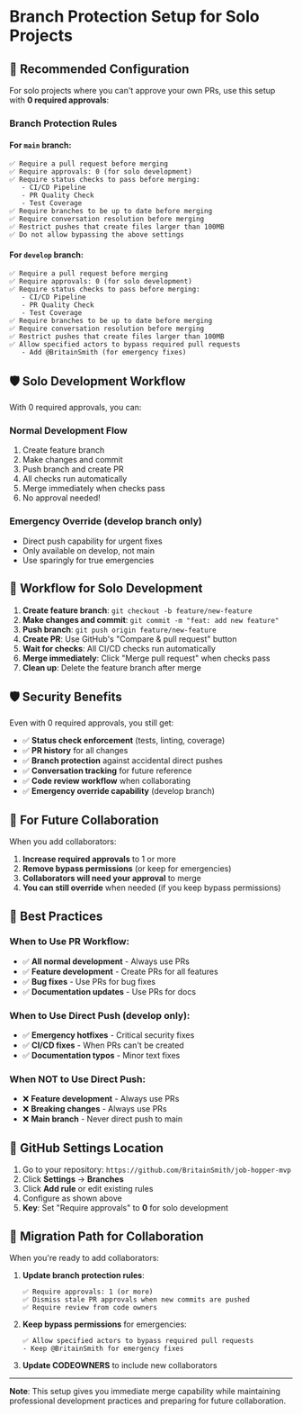 # Branch Protection Setup for Solo Projects

## 🎯 **Recommended Configuration**

For solo projects where you can't approve your own PRs, use this setup with **0 required approvals**:

### **Branch Protection Rules**

#### **For `main` branch:**
```
✅ Require a pull request before merging
✅ Require approvals: 0 (for solo development)
✅ Require status checks to pass before merging:
   - CI/CD Pipeline
   - PR Quality Check
   - Test Coverage
✅ Require branches to be up to date before merging
✅ Require conversation resolution before merging
✅ Restrict pushes that create files larger than 100MB
✅ Do not allow bypassing the above settings
```

#### **For `develop` branch:**
```
✅ Require a pull request before merging
✅ Require approvals: 0 (for solo development)
✅ Require status checks to pass before merging:
   - CI/CD Pipeline
   - PR Quality Check
   - Test Coverage
✅ Require branches to be up to date before merging
✅ Require conversation resolution before merging
✅ Restrict pushes that create files larger than 100MB
✅ Allow specified actors to bypass required pull requests
   - Add @BritainSmith (for emergency fixes)
```

## 🛡️ **Solo Development Workflow**

With 0 required approvals, you can:

### **Normal Development Flow**
1. Create feature branch
2. Make changes and commit
3. Push branch and create PR
4. All checks run automatically
5. Merge immediately when checks pass
6. No approval needed!

### **Emergency Override (develop branch only)**
- Direct push capability for urgent fixes
- Only available on develop, not main
- Use sparingly for true emergencies

## 🔄 **Workflow for Solo Development**

1. **Create feature branch**: `git checkout -b feature/new-feature`
2. **Make changes and commit**: `git commit -m "feat: add new feature"`
3. **Push branch**: `git push origin feature/new-feature`
4. **Create PR**: Use GitHub's "Compare & pull request" button
5. **Wait for checks**: All CI/CD checks run automatically
6. **Merge immediately**: Click "Merge pull request" when checks pass
7. **Clean up**: Delete the feature branch after merge

## 🛡️ **Security Benefits**

Even with 0 required approvals, you still get:
- ✅ **Status check enforcement** (tests, linting, coverage)
- ✅ **PR history** for all changes
- ✅ **Branch protection** against accidental direct pushes
- ✅ **Conversation tracking** for future reference
- ✅ **Code review workflow** when collaborating
- ✅ **Emergency override capability** (develop branch)

## 🔧 **For Future Collaboration**

When you add collaborators:
1. **Increase required approvals** to 1 or more
2. **Remove bypass permissions** (or keep for emergencies)
3. **Collaborators will need your approval** to merge
4. **You can still override** when needed (if you keep bypass permissions)

## 📝 **Best Practices**

### **When to Use PR Workflow:**
- ✅ **All normal development** - Always use PRs
- ✅ **Feature development** - Create PRs for all features
- ✅ **Bug fixes** - Use PRs for bug fixes
- ✅ **Documentation updates** - Use PRs for docs

### **When to Use Direct Push (develop only):**
- ✅ **Emergency hotfixes** - Critical security fixes
- ✅ **CI/CD fixes** - When PRs can't be created
- ✅ **Documentation typos** - Minor text fixes

### **When NOT to Use Direct Push:**
- ❌ **Feature development** - Always use PRs
- ❌ **Breaking changes** - Always use PRs
- ❌ **Main branch** - Never direct push to main

## 🎯 **GitHub Settings Location**

1. Go to your repository: `https://github.com/BritainSmith/job-hopper-mvp`
2. Click **Settings** → **Branches**
3. Click **Add rule** or edit existing rules
4. Configure as shown above
5. **Key**: Set "Require approvals" to **0** for solo development

## 🔄 **Migration Path for Collaboration**

When you're ready to add collaborators:

1. **Update branch protection rules**:
   ```
   ✅ Require approvals: 1 (or more)
   ✅ Dismiss stale PR approvals when new commits are pushed
   ✅ Require review from code owners
   ```

2. **Keep bypass permissions** for emergencies:
   ```
   ✅ Allow specified actors to bypass required pull requests
   - Keep @BritainSmith for emergency fixes
   ```

3. **Update CODEOWNERS** to include new collaborators

---

**Note**: This setup gives you immediate merge capability while maintaining professional development practices and preparing for future collaboration. 